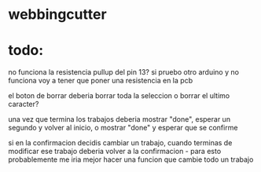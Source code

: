 # webbingcutter

<h1>todo: </h1>
no funciona la resistencia pullup del pin 13? si pruebo otro arduino y no funciona voy a tener que poner una resistencia en la pcb

el boton de borrar deberia borrar toda la seleccion o borrar el ultimo caracter?

una vez que termina los trabajos deberia mostrar "done", esperar un segundo y volver al inicio, o mostrar "done" y esperar que se confirme

si en la confirmacion decidis cambiar un trabajo, cuando terminas de modificar ese trabajo deberia volver a la confirmacion - para esto probablemente me iria mejor hacer una funcion que cambie todo un trabajo